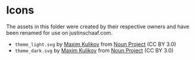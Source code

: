 # Icons

The assets in this folder were created by their respective owners and have been renamed for use on justinschaaf.com.

- `theme_light.svg` by [Maxim Kulikov](https://thenounproject.com/icon/light-bulb-710463/) from [Noun Project](https://thenounproject.com/browse/icons/term/light-bulb/) (CC BY 3.0)
- `theme_dark.svg` by [Maxim Kulikov](https://thenounproject.com/icon/light-bulb-710456/) from [Noun Project](https://thenounproject.com/browse/icons/term/light-bulb/) (CC BY 3.0)
